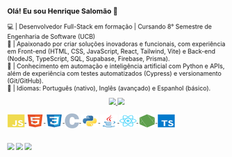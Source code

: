 ### Olá! Eu sou Henrique Salomão 👋

💻 | Desenvolvedor Full-Stack em formação | Cursando 8° Semestre de Engenharia de Software (UCB)<br>
🚀 | Apaixonado por criar soluções inovadoras e funcionais, com experiência em Front-end (HTML, CSS, JavaScript, React, Tailwind, Vite) e Back-end (NodeJS, TypeScript, SQL, Supabase, Firebase, Prisma).<br>
🤖 | Conhecimento em automação e inteligência artificial com Python e APIs, além de experiência com testes automatizados (Cypress) e versionamento (Git/GitHub).<br>
🎯 | Idiomas: Português (nativo), Inglês (avançado) e Espanhol (básico).

<div align="center">
  <a href="https://github.com/henriquesalo">
  <img height="180em" src="https://github-readme-stats.vercel.app/api?username=henriquesalo&show_icons=true&theme=radical&include_all_commits=true&count_private=true"/>
  <img height="180em" src="https://github-readme-stats.vercel.app/api/top-langs/?username=henriquesalo&layout=compact&langs_count=7&theme=radical"/>
</div>
  
  <div style="display: inline_block"><br>
  <img align="center" alt="hrs-Js" height="30" width="40" src="https://raw.githubusercontent.com/devicons/devicon/master/icons/javascript/javascript-plain.svg">
  <img align="center" alt="hrs-HTML" height="30" width="40" src="https://raw.githubusercontent.com/devicons/devicon/master/icons/html5/html5-original.svg">
  <img align="center" alt="hrs-CSS" height="30" width="40" src="https://raw.githubusercontent.com/devicons/devicon/master/icons/css3/css3-original.svg">
  <img align="center" alt="hrs-C" height="34" width="34" src="https://raw.githubusercontent.com/devicons/devicon/master/icons/c/c-original.svg">
  <img align="center" alt="hrs-Python" height="30" width="40" src="https://raw.githubusercontent.com/devicons/devicon/master/icons/python/python-original.svg">
  <img align="center" alt="hrs-Java" height="30" width="40" src="https://raw.githubusercontent.com/devicons/devicon/master/icons/java/java-original.svg">
  <img align="center" alt="hrs-React" height="30" width="40" src="https://raw.githubusercontent.com/devicons/devicon/master/icons/react/react-original.svg">
  <img align="center" alt="hrs-Node" height="30" width="40" src="https://raw.githubusercontent.com/devicons/devicon/master/icons/nodejs/nodejs-plain.svg">
  <img align="center" alt="hrs-Type" height="30" width="40" src="https://raw.githubusercontent.com/devicons/devicon/master/icons/typescript/typescript-plain.svg">
</div>
<br><br>
<div> 
  <a href="https://www.instagram.com/henriquesaloo/" target="_blank"><img src="https://img.shields.io/badge/-Instagram-%23E4405F?style=for-the-badge&logo=instagram&logoColor=white" target="_blank"></a>
  <a href = "mailto:henriquesalomaodev@gmail.com"><img src="https://img.shields.io/badge/-Gmail-%23333?style=for-the-badge&logo=gmail&logoColor=white" target="_blank"></a>
  <a href="https://www.linkedin.com/in/henrique-rodrigues-salom%C3%A3o-bbb8b0239/" target="_blank"><img src="https://img.shields.io/badge/-LinkedIn-%230077B5?style=for-the-badge&logo=linkedin&logoColor=white" target="_blank"></a> 
</div>

